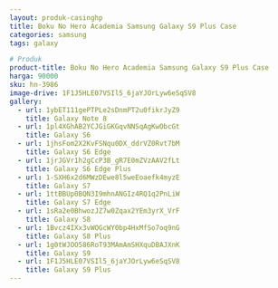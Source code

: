 ```yaml
---
layout: produk-casinghp
title: Boku No Hero Academia Samsung Galaxy S9 Plus Case
categories: samsung
tags: galaxy

# Produk
product-title: Boku No Hero Academia Samsung Galaxy S9 Plus Case
harga: 90000
sku: hn-3986
image-drive: 1F1J5HLE07VSIl5_6jaYJOrLyw6eSqSV8
gallery:
  - url: 1ybET111gePTPLe2sDnmPT2u0fikrJyZ9
    title: Galaxy Note 8
  - url: 1pl4XGhAB2YCJGiGKGqvNNSqAgKwObcGt
    title: Galaxy S6
  - url: 1jhsFom2X2KvFSNqu0DX_ddrVZ0Rvt7bM
    title: Galaxy S6 Edge
  - url: 1jrJGVr1h2gCcP3B_gR7E0mZVzAAV2fLt
    title: Galaxy S6 Edge Plus
  - url: 1-SXH6x2d6MWzDEwe8l5weEoaefk4myzE
    title: Galaxy S7
  - url: 1ttBBUp0BQN3I9mhnANGIz4RQ1q2PnLiW
    title: Galaxy S7 Edge
  - url: 1sRa2e0BhwozJZ7w0Zqax2YEm3yrX_VrF
    title: Galaxy S8
  - url: 1Bvcz4IXx3vWOGcWY0bp4HxMfSo7oq9nG
    title: Galaxy S8 Plus
  - url: 1g0tWJOO586RoT93MAmAmSHXquDBAJXnK
    title: Galaxy S9
  - url: 1F1J5HLE07VSIl5_6jaYJOrLyw6eSqSV8
    title: Galaxy S9 Plus
---
```

